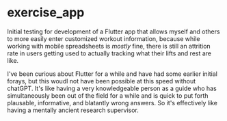 # exercise_app

Initial testing for development of a Flutter app that allows myself and others to more easily enter customized workout information, because while working with mobile spreadsheets is *mostly* fine, there is still an attrition rate in users getting used to actually tracking what their lifts and rest are like.

I've been curious about Flutter for a while and have had some earlier initial forays, but this woudl not have been possible at this speed without chatGPT. It's like having a very knowledgeable person as a guide who has simultaneously been out of the field for a while and is quick to put forth plausable, informative, and blatantly wrong answers. So it's effectively like having a mentally ancient research supervisor.
